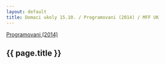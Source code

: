 ```yaml
---
layout: default
title: Domaci ukoly 15.10. / Programovani (2014) / MFF UK
---
```


[Programovani (2014)](../2014-programovani.html)

## {{ page.title }}

<script src="https://gist.github.com/ondrejsika/e52c44b2b8b5f2c2edec.js"></script>

<script src="https://gist.github.com/ondrejsika/1253aeaa6451c52f045d.js"></script>

<script src="https://gist.github.com/ondrejsika/10e24126cbe615cf5ca8.js"></script>
